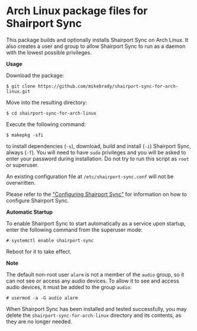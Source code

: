 # Arch Linux package files for Shairport Sync

This package builds and optionally installs Shairport Sync on Arch Linux. It also creates a user and group to allow Shairport Sync to run as a daemon with the lowest possible privileges.

**Usage**

Download the package:
```
$ git clone https://github.com/mikebrady/shairport-sync-for-arch-linux.git
```

Move into the resulting directory:
```
$ cd shairport-sync-for-arch-linux
```

Execute the following command:
```
$ makepkg -sfi
```
to install dependencies (`-s`), download, build and install (`-i`) Shairport Sync, always (`-f`).
You will need to have `sudo` privileges and you will be asked to enter your password during installation. Do not try to run this script as `root` or superuser.

An existing configuration file at `/etc/shairport-sync.conf` will not be overwritten.

Please refer to the ["Configuring Shairport Sync"](https://github.com/mikebrady/shairport-sync/blob/master/README.md#configuring-shairport-sync)
for information on how to configure Shairport Sync.

**Automatic Startup**

To enable Shairport Sync to start automatically as a service upon startup, enter the following command from the superuser mode:
```
# systemctl enable shairport-sync
```
Reboot for it to take effect.

**Note**

The default non-root user `alarm` is not a member of the `audio` group, so it can not see or access any audio devices. To allow it to see and access audio devices, it must be added to the group `audio`:

```
# usermod -a -G audio alarm
```

When Shairport Sync has been installed and tested successfully, you may delete the `shairport-sync-for-arch-linux` directory and its contents, as they are no longer needed.

